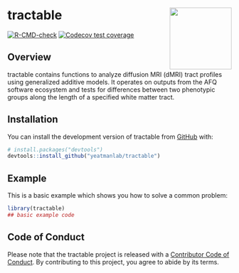 
<!-- README.md is generated from README.Rmd. Please edit that file -->

# tractable <img src="man/figures/tractable-logo.svg" align="right" height="139"/>

<!-- badges: start -->
<!--insert CRAN status badge -->

[![R-CMD-check](https://github.com/yeatmanlab/tractable/actions/workflows/R-CMD-check.yaml/badge.svg)](https://github.com/yeatmanlab/tractable/actions/workflows/R-CMD-check.yaml)
[![Codecov test
coverage](https://codecov.io/gh/yeatmanlab/tractable/branch/main/graph/badge.svg)](https://app.codecov.io/gh/yeatmanlab/tractable?branch=main)

<!-- badges: end -->

## Overview

tractable contains functions to analyze diffusion MRI (dMRI) tract profiles
using generalized additive models. It operates on outputs from the AFQ
software ecosystem and tests for differences between two phenotypic
groups along the length of a specified white matter tract.

## Installation

You can install the development version of tractable from
[GitHub](https://github.com/) with:

``` r
# install.packages("devtools")
devtools::install_github("yeatmanlab/tractable")
```

## Example

This is a basic example which shows you how to solve a common problem:

``` r
library(tractable)
## basic example code
```

## Code of Conduct

Please note that the tractable project is released with a [Contributor Code
of
Conduct](https://contributor-covenant.org/version/2/1/CODE_OF_CONDUCT.html).
By contributing to this project, you agree to abide by its terms.
